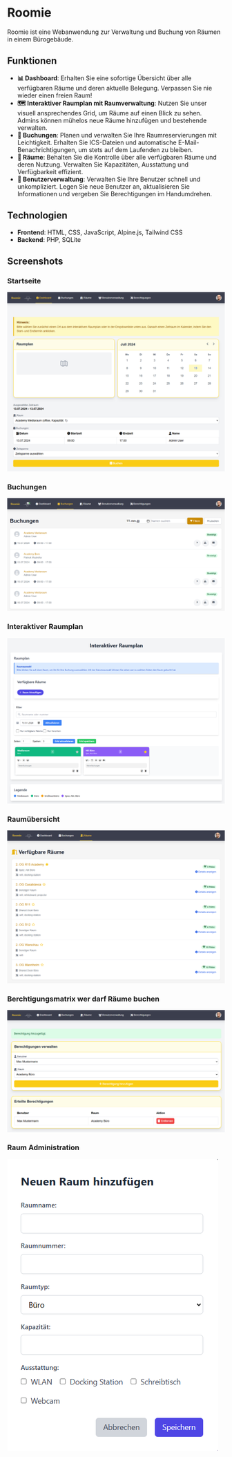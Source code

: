 # Roomie 

Roomie  ist eine Webanwendung zur Verwaltung und Buchung von Räumen in einem Bürogebäude.

## Funktionen

- **📊 Dashboard**: Erhalten Sie eine sofortige Übersicht über alle verfügbaren Räume und deren aktuelle Belegung. Verpassen Sie nie wieder einen freien Raum!
- **🗺️ Interaktiver Raumplan mit Raumverwaltung**: Nutzen Sie unser visuell ansprechendes Grid, um Räume auf einen Blick zu sehen. Admins können mühelos neue Räume hinzufügen und bestehende verwalten.
- **📅 Buchungen**: Planen und verwalten Sie Ihre Raumreservierungen mit Leichtigkeit. Erhalten Sie ICS-Dateien und automatische E-Mail-Benachrichtigungen, um stets auf dem Laufenden zu bleiben.
- **🏢 Räume**: Behalten Sie die Kontrolle über alle verfügbaren Räume und deren Nutzung. Verwalten Sie Kapazitäten, Ausstattung und Verfügbarkeit effizient.
- **👥 Benutzerverwaltung**: Verwalten Sie Ihre Benutzer schnell und unkompliziert. Legen Sie neue Benutzer an, aktualisieren Sie Informationen und vergeben Sie Berechtigungen im Handumdrehen.


## Technologien

- **Frontend**: HTML, CSS, JavaScript, Alpine.js, Tailwind CSS
- **Backend**: PHP, SQLite

## Screenshots
### Startseite
![Screenshot](screenshot/main.png)

### Buchungen
![Buchung](screenshot/bookings.png)

### Interaktiver Raumplan
![Raumplan](screenshot/interaktiver_raumplan.png)

### Raumübersicht
![Übersicht](screenshot/rooms.png)

### Berchtigungsmatrix wer darf Räume buchen
![Berechtigungsmatrix](screenshot/raumberechtigung.png)

### Raum Administration
![Administration](screenshot/room_administration.png)